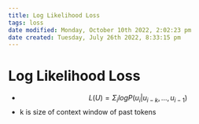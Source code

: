 ```yaml
---
title: Log Likelihood Loss
tags: loss
date modified: Monday, October 10th 2022, 2:02:23 pm
date created: Tuesday, July 26th 2022, 8:33:15 pm
---
```


# Log Likelihood Loss
- $$L(U) = \Sigma_i log P(u_i| u_{i-k} ,…, u_{i-1} )$$
- k is size of context window of past tokens



